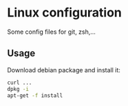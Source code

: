 # Linux configuration

Some config files for git, zsh,...

## Usage

Download debian package and install it:

```sh
curl ...
dpkg -i 
apt-get -f install
```

